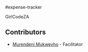 #expense-tracker

GirlCodeZA
## Contributors

- [Murendeni Mukwevho](https://github.com/mukwevhom) - Facilitator